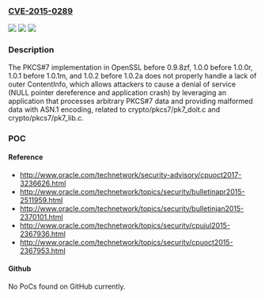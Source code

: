 ### [CVE-2015-0289](https://cve.mitre.org/cgi-bin/cvename.cgi?name=CVE-2015-0289)
![](https://img.shields.io/static/v1?label=Product&message=n%2Fa&color=blue)
![](https://img.shields.io/static/v1?label=Version&message=n%2Fa&color=blue)
![](https://img.shields.io/static/v1?label=Vulnerability&message=n%2Fa&color=brighgreen)

### Description

The PKCS#7 implementation in OpenSSL before 0.9.8zf, 1.0.0 before 1.0.0r, 1.0.1 before 1.0.1m, and 1.0.2 before 1.0.2a does not properly handle a lack of outer ContentInfo, which allows attackers to cause a denial of service (NULL pointer dereference and application crash) by leveraging an application that processes arbitrary PKCS#7 data and providing malformed data with ASN.1 encoding, related to crypto/pkcs7/pk7_doit.c and crypto/pkcs7/pk7_lib.c.

### POC

#### Reference
- http://www.oracle.com/technetwork/security-advisory/cpuoct2017-3236626.html
- http://www.oracle.com/technetwork/topics/security/bulletinapr2015-2511959.html
- http://www.oracle.com/technetwork/topics/security/bulletinjan2015-2370101.html
- http://www.oracle.com/technetwork/topics/security/cpujul2015-2367936.html
- http://www.oracle.com/technetwork/topics/security/cpuoct2015-2367953.html

#### Github
No PoCs found on GitHub currently.

